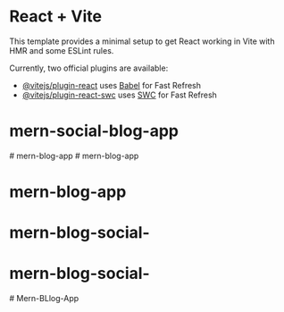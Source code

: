 # React + Vite

This template provides a minimal setup to get React working in Vite with HMR and some ESLint rules.

Currently, two official plugins are available:

- [@vitejs/plugin-react](https://github.com/vitejs/vite-plugin-react/blob/main/packages/plugin-react/README.md) uses [Babel](https://babeljs.io/) for Fast Refresh
- [@vitejs/plugin-react-swc](https://github.com/vitejs/vite-plugin-react-swc) uses [SWC](https://swc.rs/) for Fast Refresh
# mern-social-blog-app
#   m e r n - b l o g - a p p  
 # mern-blog-app
# mern-blog-app
# mern-blog-social-
# mern-blog-social-
#   M e r n - B L l o g - A p p  
 